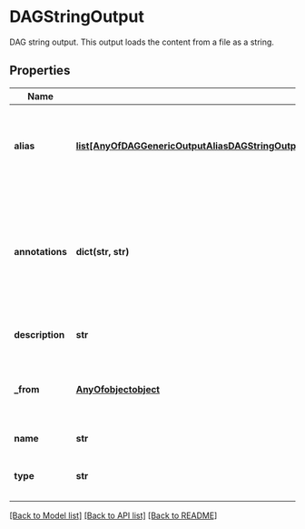 # DAGStringOutput

DAG string output.  This output loads the content from a file as a string.
## Properties
Name | Type | Description | Notes
------------ | ------------- | ------------- | -------------
**alias** | [**list[AnyOfDAGGenericOutputAliasDAGStringOutputAliasDAGIntegerOutputAliasDAGNumberOutputAliasDAGBooleanOutputAliasDAGFolderOutputAliasDAGFileOutputAliasDAGPathOutputAliasDAGArrayOutputAliasDAGJSONObjectOutputAliasDAGLinkedOutputAlias]**](AnyOfDAGGenericOutputAliasDAGStringOutputAliasDAGIntegerOutputAliasDAGNumberOutputAliasDAGBooleanOutputAliasDAGFolderOutputAliasDAGFileOutputAliasDAGPathOutputAliasDAGArrayOutputAliasDAGJSONObjectOutputAliasDAGLinkedOutputAlias.md) | A list of additional processes for loading this output on different platforms. | [optional] 
**annotations** | **dict(str, str)** | An optional dictionary to add annotations to inputs. These annotations will be used by the client side libraries. | [optional] 
**description** | **str** | Optional description for output. | [optional] 
**_from** | [**AnyOfobjectobject**](AnyOfobjectobject.md) | Reference to a file or a task output. Task output must be file. | 
**name** | **str** | Output name. | 
**type** | **str** |  | [optional] [readonly] [default to 'DAGStringOutput']

[[Back to Model list]](../README.md#documentation-for-models) [[Back to API list]](../README.md#documentation-for-api-endpoints) [[Back to README]](../README.md)


